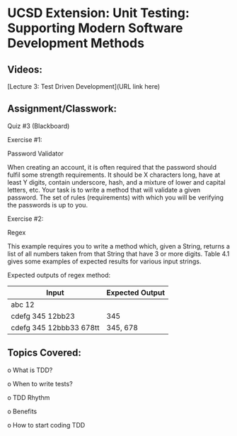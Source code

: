 # UCSD Extension: Unit Testing: Supporting Modern Software Development Methods

## Videos: 

[Lecture 3: Test Driven Development](URL link here)

## Assignment/Classwork:

Quiz #3 (Blackboard)

Exercise #1:

Password Validator

When creating an account, it is often required that the password should fulfil some strength
requirements. It should be X characters long, have at least Y digits, contain underscore, hash, and
a mixture of lower and capital letters, etc. Your task is to write a method that will validate a given
password. The set of rules (requirements) with which you will be verifying the passwords is up to you.

Exercise #2:

Regex

This example requires you to write a method which, given a String, returns a list of all numbers
taken from that String that have 3 or more digits. Table 4.1 gives some examples of expected results
for various input strings.

Expected outputs of regex method:

| Input                     | Expected Output  |
| -------------             | ---------------  |
| abc 12                    |                  |
| cdefg 345 12bb23          | 345              |
| cdefg 345 12bbb33 678tt   | 345, 678         |



## Topics Covered: 

o	What is TDD?

o	When to write tests?

o	TDD Rhythm

o	Benefits

o	How to start coding TDD
